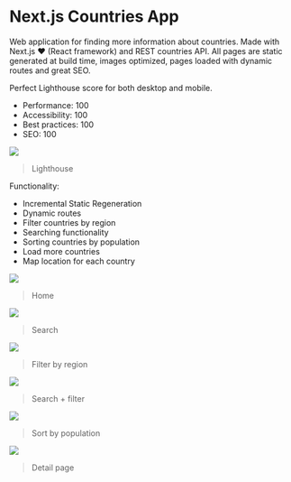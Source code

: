 # Next.js Countries App

Web application for finding more information about countries. Made with Next.js ❤️ (React framework) and REST countries API. All pages are static generated at build time, images optimized, pages loaded with dynamic routes and great SEO.

Perfect Lighthouse score for both desktop and mobile.
- Performance: 100
- Accessibility: 100
- Best practices: 100
- SEO: 100

![](https://i.ibb.co/8PjNXTc/Lighthouse.png)
> Lighthouse

Functionality:

- Incremental Static Regeneration
- Dynamic routes
- Filter countries by region
- Searching functionality
- Sorting countries by population
- Load more countries
- Map location for each country

![](https://i.ibb.co/47SPVRR/Home.png)

> Home

![](https://i.ibb.co/x1w47J2/Search.png)

> Search

![](https://i.ibb.co/NZvXLyc/Filter-by-region.png)

> Filter by region

![](https://i.ibb.co/1qBtN6t/Search-filter.png)

> Search + filter

![](https://i.ibb.co/4NV9NyY/Sort-by-population.png)

> Sort by population

![](https://i.ibb.co/WKRXLPs/Country-detail-page.png)

> Detail page
